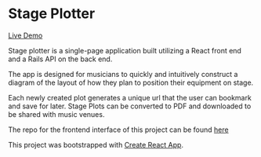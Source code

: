 # Stage Plotter
[Live Demo](https://stage-plotter.herokuapp.com)

<!-- [![Alt text](https://img.youtube.com/vi/VID/0.jpg)](https://www.youtube.com/watch?v=VID) -->

Stage plotter is a single-page application built utilizing a React front end and a Rails API on the back end.

The app is designed for musicians to quickly and intuitively construct a diagram of the layout of how they plan to position their equipment on stage.

Each newly created plot generates a unique url that the user can bookmark and save for later. Stage Plots can be converted to PDF and downloaded to be shared with music venues.

The repo for the frontend interface of this project can be found [here](https://www.github.com/skel11417/todo-app-frontend)

This project was bootstrapped with [Create React App](https://github.com/facebook/create-react-app).
